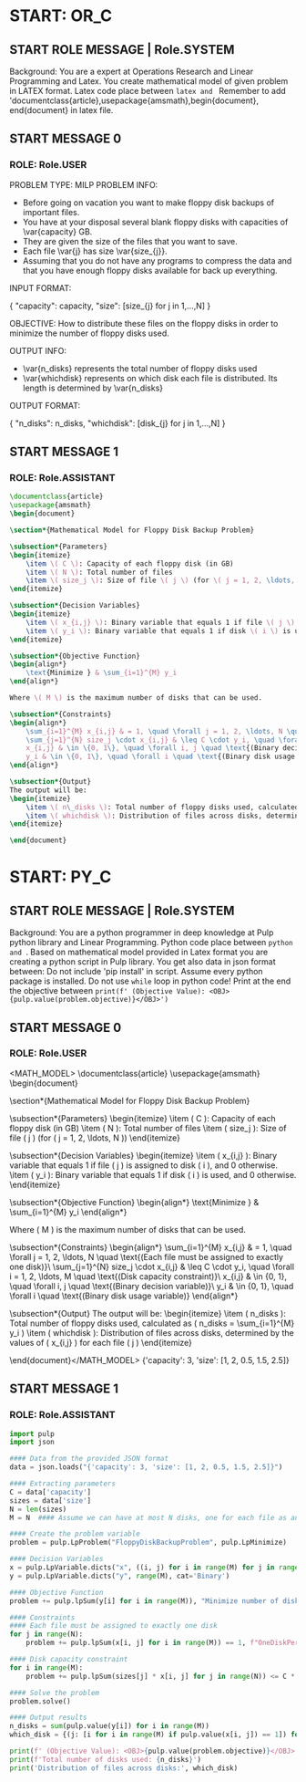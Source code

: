 # START: OR_C 
## START ROLE MESSAGE | Role.SYSTEM 
Background: You are a expert at Operations Research and Linear Programming and Latex. You create mathematical model of given problem in LATEX format. Latex code place between ```latex and ``` Remember to add 'documentclass{article},usepackage{amsmath},begin{document}, end{document} in latex file. 
## START MESSAGE 0 
### ROLE: Role.USER
<DESCRIPTION>
PROBLEM TYPE: MILP
PROBLEM INFO:

- Before going on vacation you want to make floppy disk backups of important files. 
- You have at your disposal several blank floppy disks with capacities of \var{capacity} GB. 
- They are given the size of the files that you want to save.
- Each file \var{j} has size \var{size_{j}}.
- Assuming that you do not have any programs to compress the data and that you have enough floppy disks available for back up everything.

INPUT FORMAT:

{
	"capacity": capacity,
	"size": [size_{j} for j in 1,...,N]
}

OBJECTIVE: How to distribute these files on the floppy disks in order to minimize the number of floppy disks used.

OUTPUT INFO:

- \var{n_disks} represents the total number of floppy disks used
- \var{whichdisk} represents on which disk each file is distributed. Its length is determined by \var{n_disks}

OUTPUT FORMAT:

{
	"n_disks": n_disks,
	"whichdisk": [disk_{j} for j in 1,...,N]
}
</DESCRIPTION>


## START MESSAGE 1 
### ROLE: Role.ASSISTANT
```latex
\documentclass{article}
\usepackage{amsmath}
\begin{document}

\section*{Mathematical Model for Floppy Disk Backup Problem}

\subsection*{Parameters}
\begin{itemize}
    \item \( C \): Capacity of each floppy disk (in GB)
    \item \( N \): Total number of files
    \item \( size_j \): Size of file \( j \) (for \( j = 1, 2, \ldots, N \))
\end{itemize}

\subsection*{Decision Variables}
\begin{itemize}
    \item \( x_{i,j} \): Binary variable that equals 1 if file \( j \) is assigned to disk \( i \), and 0 otherwise.
    \item \( y_i \): Binary variable that equals 1 if disk \( i \) is used, and 0 otherwise.
\end{itemize}

\subsection*{Objective Function}
\begin{align*}
    \text{Minimize } & \sum_{i=1}^{M} y_i
\end{align*}

Where \( M \) is the maximum number of disks that can be used.

\subsection*{Constraints}
\begin{align*}
    \sum_{i=1}^{M} x_{i,j} & = 1, \quad \forall j = 1, 2, \ldots, N \quad \text{(Each file must be assigned to exactly one disk)}\\
    \sum_{j=1}^{N} size_j \cdot x_{i,j} & \leq C \cdot y_i, \quad \forall i = 1, 2, \ldots, M \quad \text{(Disk capacity constraint)}\\
    x_{i,j} & \in \{0, 1\}, \quad \forall i, j \quad \text{(Binary decision variable)}\\
    y_i & \in \{0, 1\}, \quad \forall i \quad \text{(Binary disk usage variable)}
\end{align*}

\subsection*{Output}
The output will be:
\begin{itemize}
    \item \( n\_disks \): Total number of floppy disks used, calculated as \( n\_disks = \sum_{i=1}^{M} y_i \)
    \item \( whichdisk \): Distribution of files across disks, determined by the values of \( x_{i,j} \) for each file \( j \)
\end{itemize}

\end{document}
```

# START: PY_C 
## START ROLE MESSAGE | Role.SYSTEM 
Background: You are a python programmer in deep knowledge at Pulp python library and Linear Programming. Python code place between ```python and ```. Based on mathematical model provided in Latex format you are creating a python script in Pulp library. You get also data in json format between: <DATA></DATA> Do not include 'pip install' in script. Assume every python package is installed. Do not use `while` loop in python code! Print at the end the objective between <OBJ></OBJ> `print(f' (Objective Value): <OBJ>{pulp.value(problem.objective)}</OBJ>')` 
## START MESSAGE 0 
### ROLE: Role.USER
<MATH_MODEL>
\documentclass{article}
\usepackage{amsmath}
\begin{document}

\section*{Mathematical Model for Floppy Disk Backup Problem}

\subsection*{Parameters}
\begin{itemize}
    \item \( C \): Capacity of each floppy disk (in GB)
    \item \( N \): Total number of files
    \item \( size_j \): Size of file \( j \) (for \( j = 1, 2, \ldots, N \))
\end{itemize}

\subsection*{Decision Variables}
\begin{itemize}
    \item \( x_{i,j} \): Binary variable that equals 1 if file \( j \) is assigned to disk \( i \), and 0 otherwise.
    \item \( y_i \): Binary variable that equals 1 if disk \( i \) is used, and 0 otherwise.
\end{itemize}

\subsection*{Objective Function}
\begin{align*}
    \text{Minimize } & \sum_{i=1}^{M} y_i
\end{align*}

Where \( M \) is the maximum number of disks that can be used.

\subsection*{Constraints}
\begin{align*}
    \sum_{i=1}^{M} x_{i,j} & = 1, \quad \forall j = 1, 2, \ldots, N \quad \text{(Each file must be assigned to exactly one disk)}\\
    \sum_{j=1}^{N} size_j \cdot x_{i,j} & \leq C \cdot y_i, \quad \forall i = 1, 2, \ldots, M \quad \text{(Disk capacity constraint)}\\
    x_{i,j} & \in \{0, 1\}, \quad \forall i, j \quad \text{(Binary decision variable)}\\
    y_i & \in \{0, 1\}, \quad \forall i \quad \text{(Binary disk usage variable)}
\end{align*}

\subsection*{Output}
The output will be:
\begin{itemize}
    \item \( n\_disks \): Total number of floppy disks used, calculated as \( n\_disks = \sum_{i=1}^{M} y_i \)
    \item \( whichdisk \): Distribution of files across disks, determined by the values of \( x_{i,j} \) for each file \( j \)
\end{itemize}

\end{document}</MATH_MODEL>
<DATA>
{'capacity': 3, 'size': [1, 2, 0.5, 1.5, 2.5]}</DATA>


## START MESSAGE 1 
### ROLE: Role.ASSISTANT
```python
import pulp
import json

#### Data from the provided JSON format
data = json.loads("{'capacity': 3, 'size': [1, 2, 0.5, 1.5, 2.5]}")

#### Extracting parameters
C = data['capacity']
sizes = data['size']
N = len(sizes)
M = N  #### Assume we can have at most N disks, one for each file as an initial upper bound

#### Create the problem variable
problem = pulp.LpProblem("FloppyDiskBackupProblem", pulp.LpMinimize)

#### Decision Variables
x = pulp.LpVariable.dicts("x", ((i, j) for i in range(M) for j in range(N)), cat='Binary')
y = pulp.LpVariable.dicts("y", range(M), cat='Binary')

#### Objective Function
problem += pulp.lpSum(y[i] for i in range(M)), "Minimize number of disks used"

#### Constraints
#### Each file must be assigned to exactly one disk
for j in range(N):
    problem += pulp.lpSum(x[i, j] for i in range(M)) == 1, f"OneDiskPerFile_{j}"

#### Disk capacity constraint
for i in range(M):
    problem += pulp.lpSum(sizes[j] * x[i, j] for j in range(N)) <= C * y[i], f"DiskCapacity_{i}"

#### Solve the problem
problem.solve()

#### Output results
n_disks = sum(pulp.value(y[i]) for i in range(M))
which_disk = {(j: [i for i in range(M) if pulp.value(x[i, j]) == 1]) for j in range(N)}

print(f' (Objective Value): <OBJ>{pulp.value(problem.objective)}</OBJ>')
print(f'Total number of disks used: {n_disks}')
print('Distribution of files across disks:', which_disk)
```

